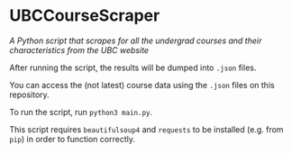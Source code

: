 # UBCCourseScraper

_A Python script that scrapes for all the undergrad courses and their characteristics from the UBC website_

After running the script, the results will be dumped into `.json` files.

You can access the (not latest) course data using the `.json` files on this repository.

To run the script, run `python3 main.py`.

This script requires `beautifulsoup4` and `requests` to be installed (e.g. from `pip`) in order to function correctly.
